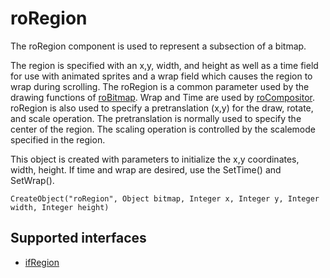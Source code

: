 roRegion
========

The roRegion component is used to represent a subsection of a bitmap.

The region is specified with an x,y, width, and height as well as a time field for use with animated sprites and a wrap field which causes the region to wrap during scrolling. The roRegion is a common parameter used by the drawing functions of [roBitmap](/docs/references/brightscript/components/robitmap.md "roBitmap"). Wrap and Time are used by [roCompositor](/docs/references/brightscript/components/roCompositor.md "roCompositor"). roRegion is also used to specify a pretranslation (x,y) for the draw, rotate, and scale operation. The pretranslation is normally used to specify the center of the region. The scaling operation is controlled by the scalemode specified in the region.

This object is created with parameters to initialize the x,y coordinates, width, height. If time and wrap are desired, use the SetTime() and SetWrap().

`CreateObject("roRegion", Object bitmap, Integer x, Integer y, Integer width, Integer height)`

Supported interfaces
--------------------

*   [ifRegion](/docs/references/brightscript/interfaces/ifregion.md "ifRegion")